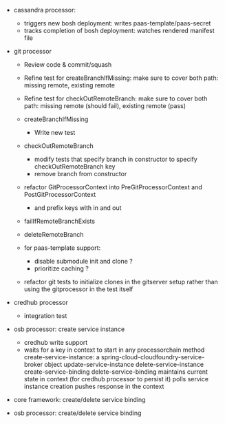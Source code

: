    
- cassandra processor: 
    - triggers new bosh deployment: writes paas-template/paas-secret
    - tracks completion of bosh deployment: watches rendered manifest file 

- git processor
    - Review code & commit/squash
    - Refine test for createBranchIfMissing: make sure to cover both path: missing remote, existing remote
    - Refine test for checkOutRemoteBranch: make sure to cover both path: missing remote (should fail), existing remote (pass)
      
    - createBranchIfMissing
        - Write new test 
    - checkOutRemoteBranch
        - modify tests that specify branch in constructor to specify checkOutRemoteBranch key
        - remove branch from constructor
    - refactor GitProcessorContext into PreGitProcessorContext and PostGitProcessorContext
        - and prefix keys with in and out
    - failIfRemoteBranchExists
    - deleteRemoteBranch
    
    - for paas-template support:
       - disable submodule init and clone ?
       - prioritize caching ?
       




    
    - refactor git tests to initialize clones in the gitserver setup rather than using the gitprocessor in the test itself

- credhub processor
    - integration test

- osb processor: create service instance 
    - credhub write support
    - waits for a key in context to start in any processorchain method 
        create-service-instance: a spring-cloud-cloudfoundry-service-broker object 
        update-service-instance 
        delete-service-instance 
        create-service-binding 
        delete-service-binding 
        maintains current state in context (for credhub processor to persist it) 
        polls service instance creation 
        pushes response in the context

- core framework: create/delete service binding 

- osb processor: create/delete service binding
